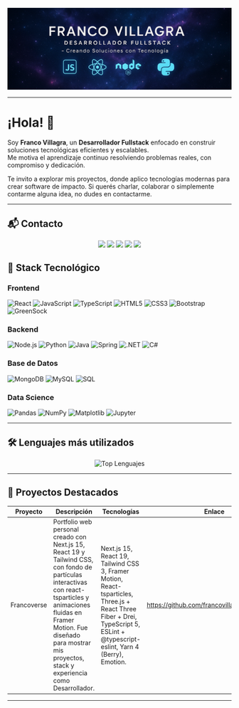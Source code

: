 <!-- Banner personalizado -->

<p align="center">
  <img src="./fvillagrabanner.png" alt="Franco Villagra Banner" style="width:100%; max-height:400px;" />
</p>

---

# ¡Hola! 👋

Soy **Franco Villagra**, un **Desarrollador Fullstack** enfocado en construir soluciones tecnológicas eficientes y escalables.  
Me motiva el aprendizaje continuo resolviendo problemas reales, con compromiso y dedicación.

Te invito a explorar mis proyectos, donde aplico tecnologías modernas para crear software de impacto.
Si querés charlar, colaborar o simplemente contarme alguna idea, no dudes en contactarme.

---

## 📬 Contacto

<p align="center">
  <a href="mailto:fr4nconv@gmail.com"><img src="https://img.shields.io/badge/Gmail-D14836?style=flat&logo=gmail&logoColor=white" /></a>
  <a href="https://www.linkedin.com/in/franco-villagra/"><img src="https://img.shields.io/badge/LinkedIn-0A66C2?style=flat&logo=linkedin&logoColor=white" /></a>
  <a href="https://www.instagram.com/franconv_"><img src="https://img.shields.io/badge/Instagram-E4405F?style=flat&logo=instagram&logoColor=white" /></a>
  <a href="https://wa.me/5401140995607"><img src="https://img.shields.io/badge/WhatsApp-25D366?style=flat&logo=whatsapp&logoColor=white" /></a>
  <a href="https://t.me/Francovillagra"><img src="https://img.shields.io/badge/Telegram-26A5E4?style=flat&logo=telegram&logoColor=white" /></a>
</p>

## 🚀 Stack Tecnológico

### Frontend
![React](https://img.shields.io/badge/React-20232A?style=flat&logo=react&logoColor=61DAFB)
![JavaScript](https://img.shields.io/badge/JavaScript-F7DF1E?style=flat&logo=javascript&logoColor=000)
![TypeScript](https://img.shields.io/badge/TypeScript-3178C6?style=flat&logo=typescript&logoColor=fff)
![HTML5](https://img.shields.io/badge/HTML5-E34F26?style=flat&logo=html5&logoColor=fff)
![CSS3](https://img.shields.io/badge/CSS3-1572B6?style=flat&logo=css3&logoColor=fff)
![Bootstrap](https://img.shields.io/badge/Bootstrap-7952B3?style=flat&logo=bootstrap&logoColor=fff)
![GreenSock](https://img.shields.io/badge/GSAP-88CE02?style=flat&logo=greensock&logoColor=000)

### Backend
![Node.js](https://img.shields.io/badge/Node.js-339933?style=flat&logo=node.js&logoColor=fff)
![Python](https://img.shields.io/badge/Python-3776AB?style=flat&logo=python&logoColor=fff)
![Java](https://img.shields.io/badge/Java-007396?style=flat&logo=openjdk&logoColor=fff)
![Spring](https://img.shields.io/badge/Spring-6DB33F?style=flat&logo=spring&logoColor=fff)
![.NET](https://img.shields.io/badge/.NET-512BD4?style=flat&logo=dotnet&logoColor=fff)
![C#](https://img.shields.io/badge/C%23-239120?style=flat&logo=csharp&logoColor=fff)

### Base de Datos
![MongoDB](https://img.shields.io/badge/MongoDB-47A248?style=flat&logo=mongodb&logoColor=fff)
![MySQL](https://img.shields.io/badge/MySQL-4479A1?style=flat&logo=mysql&logoColor=fff)
![SQL](https://img.shields.io/badge/SQL-003B57?style=flat)

### Data Science
![Pandas](https://img.shields.io/badge/Pandas-150458?style=flat&logo=pandas&logoColor=white)
![NumPy](https://img.shields.io/badge/NumPy-013243?style=flat&logo=numpy&logoColor=white)
![Matplotlib](https://img.shields.io/badge/Matplotlib-11557C?style=flat&logo=matplotlib&logoColor=white)
![Jupyter](https://img.shields.io/badge/Jupyter-F37626?style=flat&logo=jupyter&logoColor=white)

---

## 🛠 Lenguajes más utilizados

<p align="center">
  <img src="https://github-readme-stats.vercel.app/api/top-langs/?username=francovillagra&layout=compact&theme=tokyonight&hide_border=true&langs_count=8" alt="Top Lenguajes" />
</p>

---

## 📌 Proyectos Destacados

| Proyecto        | Descripción                           | Tecnologías                    | Enlace                 |
|-----------------|---------------------------------------|--------------------------------|------------------------|
| Francoverse	| Portfolio web personal creado con Next.js 15, React 19 y Tailwind CSS, con fondo de partículas interactivas con react-tsparticles y animaciones fluidas en Framer Motion. Fue diseñado para mostrar mis proyectos, stack y experiencia como Desarrollador. | Next.js 15, React 19, Tailwind CSS 3, Framer Motion, React-tsparticles, Three.js + React Three Fiber + Drei, TypeScript 5, ESLint + @typescript-eslint, Yarn 4 (Berry), Emotion.	| https://github.com/francovillagra/Francoverse | SomosEquipo     |API RESTful para gestión de tareas colaborativas en español. Permite crear, listar, actualizar y eliminar tareas con persistencia local | Python, FastAPI, Uvicorn, Pydantic, Git, Swagger UI | https://github.com/francovillagra/somosequipo




---

